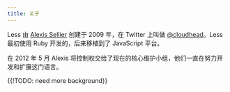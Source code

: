 ```yaml
---
title: 关于
---
```


Less 由 <a href="https://github.com/cloudhead">Alexis Sellier</a> 创建于 2009 年，在 Twitter 上叫做 <a href="https://twitter.com/cloudhead">@cloudhead</a>。Less 最初使用 Ruby 开发的，后来移植到了 JavaScript 平台。

在 2012 年 5 月 Alexis 将控制权交给了现在的核心维护小组，他们一直在努力开发和扩展这门语言。

{{!TODO: need more background}}
